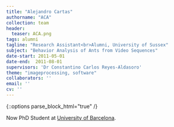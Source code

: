 ```yaml
---
title: "Alejandro Cartas"
authorname: "ACA"
collection: team
header:
  teaser: ACA.png
tags: alumni
tagline: "Research Assistant<br>Alumni, University of Sussex"
subject: "Behavior Analysis of Ants from Video Sequences"
date-start: 2011-05-01
date-end:  2011-08-01
supervisors: 'Dr Constantino Carlos Reyes-Aldasoro'
theme: "imageprocessing, software"
collaborators: ''
email: ''
cv: ''
---
```

{::options parse_block_html="true" /}

<p align= "justify">

Now PhD Student at [University of Barcelona](http://gorayni.github.io/).
